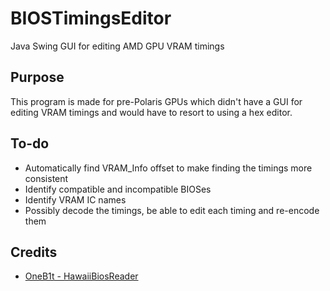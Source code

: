# BIOSTimingsEditor
Java Swing GUI for editing AMD GPU VRAM timings

## Purpose
This program is made for pre-Polaris GPUs which didn't have a GUI for editing VRAM timings and would have to resort to using a hex editor.

## To-do
* Automatically find VRAM_Info offset to make finding the timings more consistent
* Identify compatible and incompatible BIOSes
* Identify VRAM IC names
* Possibly decode the timings, be able to edit each timing and re-encode them

## Credits
* [OneB1t - HawaiiBiosReader](https://github.com/OneB1t/HawaiiBiosReader)
